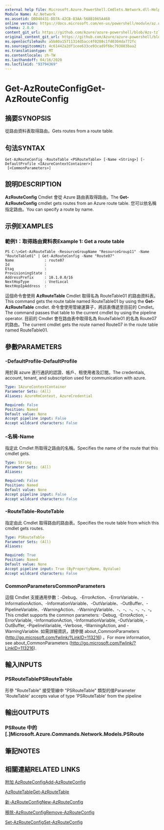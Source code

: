 ```yaml
---
external help file: Microsoft.Azure.PowerShell.Cmdlets.Network.dll-Help.xml
Module Name: Az.Network
ms.assetid: DBD40431-DD7A-42CB-83AA-568B1065A468
online version: https://docs.microsoft.com/en-us/powershell/module/az.network/get-azrouteconfig
schema: 2.0.0
content_git_url: https://github.com/Azure/azure-powershell/blob/Azs-tzl/src/Network/Network/help/Get-AzRouteConfig.md
original_content_git_url: https://github.com/Azure/azure-powershell/blob/Azs-tzl/src/Network/Network/help/Get-AzRouteConfig.md
ms.openlocfilehash: a5b80a15711314d5acc4f0288c1fd0304da772fc
ms.sourcegitcommit: 4c61442a2df1cee633ce93cad9f6bc793803baa2
ms.translationtype: MT
ms.contentlocale: zh-TW
ms.lasthandoff: 04/16/2020
ms.locfileid: "93794369"
---
```

# <span data-ttu-id="e8e7c-101">Get-AzRouteConfig</span><span class="sxs-lookup"><span data-stu-id="e8e7c-101">Get-AzRouteConfig</span></span>

## <span data-ttu-id="e8e7c-102">摘要</span><span class="sxs-lookup"><span data-stu-id="e8e7c-102">SYNOPSIS</span></span>
<span data-ttu-id="e8e7c-103">從路由資料表取得路由。</span><span class="sxs-lookup"><span data-stu-id="e8e7c-103">Gets routes from a route table.</span></span>

## <span data-ttu-id="e8e7c-104">句法</span><span class="sxs-lookup"><span data-stu-id="e8e7c-104">SYNTAX</span></span>

```
Get-AzRouteConfig -RouteTable <PSRouteTable> [-Name <String>] [-DefaultProfile <IAzureContextContainer>]
 [<CommonParameters>]
```

## <span data-ttu-id="e8e7c-105">說明</span><span class="sxs-lookup"><span data-stu-id="e8e7c-105">DESCRIPTION</span></span>
<span data-ttu-id="e8e7c-106">**AzRouteConfig** Cmdlet 會從 Azure 路由表取得路由。</span><span class="sxs-lookup"><span data-stu-id="e8e7c-106">The **Get-AzRouteConfig** cmdlet gets routes from an Azure route table.</span></span>
<span data-ttu-id="e8e7c-107">您可以依名稱指定路由。</span><span class="sxs-lookup"><span data-stu-id="e8e7c-107">You can specify a route by name.</span></span>

## <span data-ttu-id="e8e7c-108">示例</span><span class="sxs-lookup"><span data-stu-id="e8e7c-108">EXAMPLES</span></span>

### <span data-ttu-id="e8e7c-109">範例1：取得路由資料表</span><span class="sxs-lookup"><span data-stu-id="e8e7c-109">Example 1: Get a route table</span></span>
```
PS C:\>Get-AzRouteTable -ResourceGroupName "ResourceGroup11" -Name "RouteTable01" | Get-AzRouteConfig -Name "Route07"
Name              : route07
Id                : 
Etag              : 
ProvisioningState : 
AddressPrefix     : 10.1.0.0/16
NextHopType       : VnetLocal
NextHopIpAddress  :
```

<span data-ttu-id="e8e7c-110">這個命令會使用 **AzRouteTable** Cmdlet 取得名為 RouteTable01 的路由資料表。</span><span class="sxs-lookup"><span data-stu-id="e8e7c-110">This command gets the route table named RouteTable01 by using the **Get-AzRouteTable** cmdlet.</span></span>
<span data-ttu-id="e8e7c-111">命令會使用管線運算子，將該表傳遞至目前的 Cmdlet。</span><span class="sxs-lookup"><span data-stu-id="e8e7c-111">The command passes that table to the current cmdlet by using the pipeline operator.</span></span>
<span data-ttu-id="e8e7c-112">目前的 Cmdlet 會在路由表中取得名為 RouteTable01 的名為 Route07 的路由。</span><span class="sxs-lookup"><span data-stu-id="e8e7c-112">The current cmdlet gets the route named Route07 in the route table named RouteTable01.</span></span>

## <span data-ttu-id="e8e7c-113">參數</span><span class="sxs-lookup"><span data-stu-id="e8e7c-113">PARAMETERS</span></span>

### <span data-ttu-id="e8e7c-114">-DefaultProfile</span><span class="sxs-lookup"><span data-stu-id="e8e7c-114">-DefaultProfile</span></span>
<span data-ttu-id="e8e7c-115">用於與 azure 進行通訊的認證、帳戶、租使用者及訂閱。</span><span class="sxs-lookup"><span data-stu-id="e8e7c-115">The credentials, account, tenant, and subscription used for communication with azure.</span></span>

```yaml
Type: IAzureContextContainer
Parameter Sets: (All)
Aliases: AzureRmContext, AzureCredential

Required: False
Position: Named
Default value: None
Accept pipeline input: False
Accept wildcard characters: False
```

### <span data-ttu-id="e8e7c-116">-名稱</span><span class="sxs-lookup"><span data-stu-id="e8e7c-116">-Name</span></span>
<span data-ttu-id="e8e7c-117">指定此 Cmdlet 所取得之路由的名稱。</span><span class="sxs-lookup"><span data-stu-id="e8e7c-117">Specifies the name of the route that this cmdlet gets.</span></span>

```yaml
Type: String
Parameter Sets: (All)
Aliases: 

Required: False
Position: Named
Default value: None
Accept pipeline input: False
Accept wildcard characters: False
```

### <span data-ttu-id="e8e7c-118">-RouteTable</span><span class="sxs-lookup"><span data-stu-id="e8e7c-118">-RouteTable</span></span>
<span data-ttu-id="e8e7c-119">指定由此 Cmdlet 取得路由的路由表。</span><span class="sxs-lookup"><span data-stu-id="e8e7c-119">Specifies the route table from which this cmdlet gets routes.</span></span>

```yaml
Type: PSRouteTable
Parameter Sets: (All)
Aliases: 

Required: True
Position: Named
Default value: None
Accept pipeline input: True (ByPropertyName, ByValue)
Accept wildcard characters: False
```

### <span data-ttu-id="e8e7c-120">CommonParameters</span><span class="sxs-lookup"><span data-stu-id="e8e7c-120">CommonParameters</span></span>
<span data-ttu-id="e8e7c-121">這個 Cmdlet 支援通用參數：-Debug、-ErrorAction、-ErrorVariable、-InformationAction、-InformationVariable、-OutVariable、-OutBuffer、-PipelineVariable、-WarningAction、-WarningVariable、-、-、-、-、-、-。</span><span class="sxs-lookup"><span data-stu-id="e8e7c-121">This cmdlet supports the common parameters: -Debug, -ErrorAction, -ErrorVariable, -InformationAction, -InformationVariable, -OutVariable, -OutBuffer, -PipelineVariable, -Verbose, -WarningAction, and -WarningVariable.</span></span> <span data-ttu-id="e8e7c-122">如需詳細資訊，請參閱 about_CommonParameters (http://go.microsoft.com/fwlink/?LinkID=113216) 。</span><span class="sxs-lookup"><span data-stu-id="e8e7c-122">For more information, see about_CommonParameters (http://go.microsoft.com/fwlink/?LinkID=113216).</span></span>

## <span data-ttu-id="e8e7c-123">輸入</span><span class="sxs-lookup"><span data-stu-id="e8e7c-123">INPUTS</span></span>

### <span data-ttu-id="e8e7c-124">PSRouteTable</span><span class="sxs-lookup"><span data-stu-id="e8e7c-124">PSRouteTable</span></span>
<span data-ttu-id="e8e7c-125">形參 "RouteTable" 接受管線中 "PSRouteTable" 類型的值</span><span class="sxs-lookup"><span data-stu-id="e8e7c-125">Parameter 'RouteTable' accepts value of type 'PSRouteTable' from the pipeline</span></span>

## <span data-ttu-id="e8e7c-126">輸出</span><span class="sxs-lookup"><span data-stu-id="e8e7c-126">OUTPUTS</span></span>

### <span data-ttu-id="e8e7c-127">PSRoute 中的 [.]</span><span class="sxs-lookup"><span data-stu-id="e8e7c-127">Microsoft.Azure.Commands.Network.Models.PSRoute</span></span>

## <span data-ttu-id="e8e7c-128">筆記</span><span class="sxs-lookup"><span data-stu-id="e8e7c-128">NOTES</span></span>

## <span data-ttu-id="e8e7c-129">相關連結</span><span class="sxs-lookup"><span data-stu-id="e8e7c-129">RELATED LINKS</span></span>

[<span data-ttu-id="e8e7c-130">附加 AzRouteConfig</span><span class="sxs-lookup"><span data-stu-id="e8e7c-130">Add-AzRouteConfig</span></span>](./Add-AzRouteConfig.md)

[<span data-ttu-id="e8e7c-131">AzRouteTable</span><span class="sxs-lookup"><span data-stu-id="e8e7c-131">Get-AzRouteTable</span></span>](./Get-AzRouteTable.md)

[<span data-ttu-id="e8e7c-132">新-AzRouteConfig</span><span class="sxs-lookup"><span data-stu-id="e8e7c-132">New-AzRouteConfig</span></span>](./New-AzRouteConfig.md)

[<span data-ttu-id="e8e7c-133">移除-AzRouteConfig</span><span class="sxs-lookup"><span data-stu-id="e8e7c-133">Remove-AzRouteConfig</span></span>](./Remove-AzRouteConfig.md)

[<span data-ttu-id="e8e7c-134">Set-AzRouteConfig</span><span class="sxs-lookup"><span data-stu-id="e8e7c-134">Set-AzRouteConfig</span></span>](./Set-AzRouteConfig.md)


